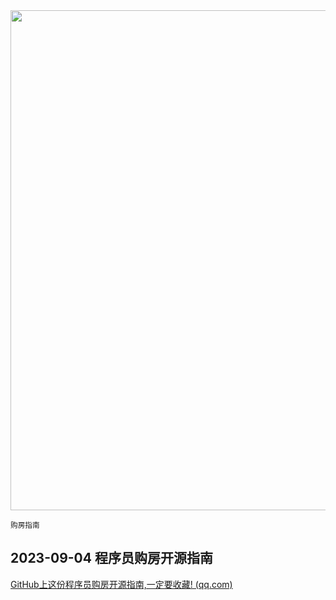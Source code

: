 <img src="https://img.picui.cn/free/2024/10/15/670e07de8c1a1.png" width="800" />  

<small>购房指南</small>

## 2023-09-04  程序员购房开源指南

[GitHub上这份程序员购房开源指南,一定要收藏! (qq.com)](https://mp.weixin.qq.com/s?__biz=MzU4MjY3Mzc3OQ==&mid=2247487645&idx=1&sn=645a18d5c47148cac442a6cc22568e4b&chksm=fdb5e481cac26d97f7e31c3e881f9b855e1e2b4cae33e493ab53eff30b8c640d63558139e896&token=1471711010&lang=zh_CN#rd)